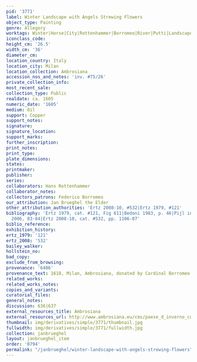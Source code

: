 ```yaml
---
pid: '3771'
label: Winter Landscape with Angels Strewing Flowers
object_type: Painting
genre: Allegory
worktags: Winter|Horse|City|Rottenhammer|Borromeo|River|Putti|Landscape|Flowers|Cart
iconclass_code:
height_cm: '26.5'
width_cm: '36'
diameter_cm:
location_country: Italy
location_city: Milan
location_collection: Ambrosiana
accession_nos_and_notes: 'inv. #75/26'
private_collection_info:
most_recent_sale:
collection_type: Public
realdate: ca. 1605
numeric_date: '1605'
medium: Oil
support: Copper
support_notes:
signature:
signature_location:
support_marks:
further_inscription:
print_notes:
print_type:
plate_dimensions:
states:
printmaker:
publisher:
series:
collaborators: Hans Rottenhammer
collaborator_notes:
collectors_patrons: Federico Borromeo
our_attribution: Jan Brueghel the Elder
other_attribution_authorities: 'Ertz 2008-10, #532|Ertz 1979, #121'
bibliography: 'Ertz 1979, cat. #121, Fig 611|Bedoni 1983, p. 46|Pijl in Ambrosiana
  2006, 83-84|Ertz 2008-10, cat. #532, pp. 1106-07'
biblio_reference:
exhibition_history:
ertz_1979: '121'
ertz_2008: '532'
bailey_walker:
hollstein_no:
bad_copy:
exclude_from_browsing:
provenance: '6486'
provenance_text: 1618, Milan, Ambrosiana, donated by Cardinal Borromeo
related_works:
related_works_notes:
copies_and_variants:
curatorial_files:
general_notes:
discussion: 636|637
external_resources_title: Ambrosiana
external_resources_url: http://www.ambrosiana.eu/cms/paese_d_inverno_con_gloria_d_angeli-1582.html
thumbnail: img/derivatives/simple/3771/thumbnail.jpg
fullwidth: img/derivatives/simple/3771/fullwidth.jpg
collection: janbrueghel
layout: janbrueghel_item
order: '0794'
permalink: "/janbrueghel/winter-landscape-with-angels-strewing-flowers"
---
```

